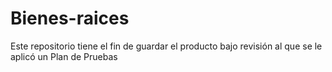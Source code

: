 # Bienes-raices
Este repositorio tiene el fin de guardar el producto bajo revisión al que se le aplicó un Plan de Pruebas
